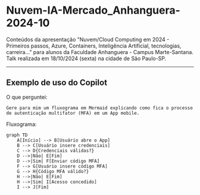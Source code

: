 # Nuvem-IA-Mercado_Anhanguera-2024-10

Conteúdos da apresentação "Nuvem/Cloud Computing em 2024 - Primeiros passos, Azure, Containers, Inteligência Artificial, tecnologias, carreira..." para alunos da Faculdade Anhanguera - Campus Marte-Santana. Talk realizada em 18/10/2024 (sexta) na cidade de São Paulo-SP.

---

## Exemplo de uso do Copilot

O que perguntei:

```
Gere para mim um fluxograma em Mermaid explicando como fica o processo de autenticação multifator (MFA) em um App mobile.
```

Fluxograma:

```mermaid
graph TD
    A[Início] --> B[Usuário abre o App]
    B --> C[Usuário insere credenciais]
    C --> D{Credenciais válidas?}
    D -->|Não| E[Fim]
    D -->|Sim| F[Enviar código MFA]
    F --> G[Usuário insere código MFA]
    G --> H{Código MFA válido?}
    H -->|Não| E[Fim]
    H -->|Sim| I[Acesso concedido]
    I --> J[Fim]
```

